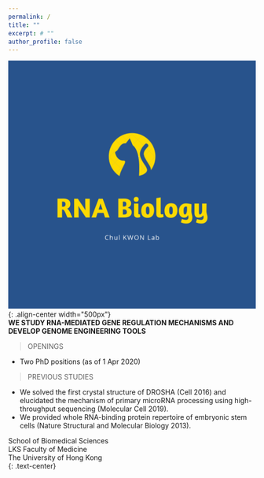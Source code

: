 ```yaml
---
permalink: /
title: ""
excerpt: # ""
author_profile: false  
---
```

![image-center](/assets/images/cat.png){: .align-center width="500px"}  
**WE STUDY RNA-MEDIATED GENE REGULATION MECHANISMS AND DEVELOP GENOME ENGINEERING TOOLS**  
  
> OPENINGS  
* Two PhD positions (as of 1 Apr 2020)  
  
> PREVIOUS STUDIES  
* We solved the first crystal structure of DROSHA (Cell 2016) and elucidated the mechanism of primary microRNA processing using high-throughput sequencing (Molecular Cell 2019).  
* We provided whole RNA-binding protein repertoire of embryonic stem cells (Nature Structural and Molecular Biology 2013).  
  
School of Biomedical Sciences  
LKS Faculty of Medicine  
The University of Hong Kong  
{: .text-center}
